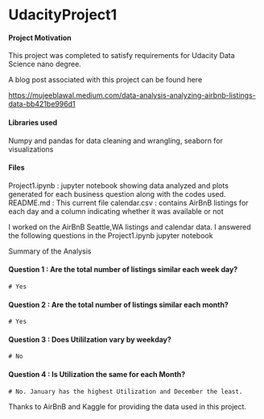 # UdacityProject1
#### Project Motivation
This project was completed to satisfy requirements for Udacity Data Science nano degree.

A blog post associated with this project can be found here

https://mujeeblawal.medium.com/data-analysis-analyzing-airbnb-listings-data-bb421be996d1


#### Libraries used 
Numpy and pandas for data cleaning and wrangling, seaborn for visualizations

#### Files
Project1.ipynb : jupyter notebook showing data analyzed and plots generated for each business question along with the codes used.
README.md : This current file
calendar.csv : contains AirBnB listings for each day and a column indicating whether it was available or not


I worked on the AirBnB Seattle,WA listings and calendar data. I answered the following questions in the Project1.ipynb jupyter notebook

Summary of the Analysis
#### Question 1 : Are the total number of listings similar each week day?
    # Yes
#### Question 2 : Are the total number of listings similar each month?
    # Yes
#### Question 3 : Does Utililzation vary by weekday?
    # No
#### Question 4 : Is Utilization the same for each Month?
    # No. January has the highest Utilization and December the least.

Thanks to AirBnB and Kaggle for providing the data used in this project.
